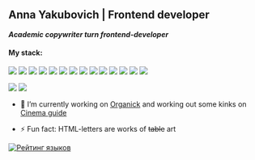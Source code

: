 ## Anna Yakubovich | Frontend developer

***Academic copywriter turn frontend-developer***

#### My stack: 
<img src="https://img.shields.io/badge/React-58c4dc"/>
<img src="https://img.shields.io/badge/ReactRouter-f44250"/>
<img src="https://img.shields.io/badge/ReactQuery-f05539"/>
<img src="https://img.shields.io/badge/JavaScript-f1e05a"/> 
<img src="https://img.shields.io/badge/TypeScript-3178c6"/> 

<img src="https://img.shields.io/badge/HTML-e34c26"/>
<img src="https://img.shields.io/badge/CSS-563d7c"/>
<img src="https://img.shields.io/badge/SCSS/SASS-d888b0"/> 
<img src="https://img.shields.io/badge/BEM-221f1f"/> 

<img src="https://img.shields.io/badge/Webpack-5299c8"/> 
<img src="https://img.shields.io/badge/Vite-aa4dfe"/> 
<img src="https://img.shields.io/badge/Gulp-cf4647"/> 
<img src="https://img.shields.io/badge/npm-c53635"/> 
<img src="https://img.shields.io/badge/git-e84e31"/> 

<img src="https://img.shields.io/badge/Jest-c21325"/> <img src="https://img.shields.io/badge/Cypress-85ddb9"/> 

- 🔭 I’m currently working on [Organick](https://github.com/nomadcharm/organick) and working out some kinks on [Cinema guide](https://github.com/nomadcharm/cinema-guide)

- ⚡ Fun fact: HTML-letters are works of <s>table</s> art

[![Рейтинг языков](https://github-readme-stats.vercel.app/api/top-langs/?username=nomadcharm&layout=compact&theme=vue)](https://github.com/anuraghazra/github-readme-stats) 



<!--
**nomadcharm/nomadcharm** is a ✨ _special_ ✨ repository because its `README.md` (this file) appears on your GitHub profile.

Here are some ideas to get you started:

- 🔭 I’m currently working on ...
- 🌱 I’m currently learning ...
- 👯 I’m looking to collaborate on ...
- 🤔 I’m looking for help with ...
- 💬 Ask me about ...
- 📫 How to reach me: ...
- 😄 Pronouns: ...
- ⚡ Fun fact: ...
-->
